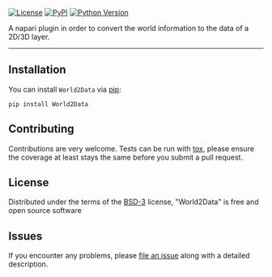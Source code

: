 
[![License](https://img.shields.io/pypi/l/napari-medical-image-formats.svg?color=green)](https://github.com/MBPhys/World2Data/raw/master/LICENSE)
[![PyPI](https://img.shields.io/pypi/v/World2Data.svg?color=green)](https://pypi.org/project/World2Data)
[![Python Version](https://img.shields.io/pypi/pyversions/World2Data.svg?color=green)](https://python.org)


A napari plugin in order to convert the world information to the data of a 2D/3D layer.

----------------------------------

## Installation

You can install `World2Data` via [pip]:

    pip install World2Data

## Contributing

Contributions are very welcome. Tests can be run with [tox], please ensure
the coverage at least stays the same before you submit a pull request.

## License

Distributed under the terms of the [BSD-3] license,
"World2Data" is free and open source software

## Issues

If you encounter any problems, please [file an issue] along with a detailed description.

[napari]: https://github.com/napari/napari
[Cookiecutter]: https://github.com/audreyr/cookiecutter
[@napari]: https://github.com/napari
[MIT]: http://opensource.org/licenses/MIT
[BSD-3]: http://opensource.org/licenses/BSD-3-Clause
[GNU GPL v3.0]: http://www.gnu.org/licenses/gpl-3.0.txt
[GNU LGPL v3.0]: http://www.gnu.org/licenses/lgpl-3.0.txt
[Apache Software License 2.0]: http://www.apache.org/licenses/LICENSE-2.0
[Mozilla Public License 2.0]: https://www.mozilla.org/media/MPL/2.0/index.txt
[cookiecutter-napari-plugin]: https://github.com/napari/cookiecutter-napari-plugin
[file an issue]: https://github.com/MBPhys/World2Data/issues
[napari]: https://github.com/napari/napari
[tox]: https://tox.readthedocs.io/en/latest/
[pip]: https://pypi.org/project/pip/
[PyPI]: https://pypi.org/


